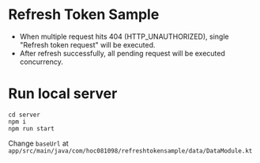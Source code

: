 # Refresh Token Sample

- When multiple request hits 404 (HTTP_UNAUTHORIZED), single "Refresh token request" will be executed.
- After refresh successfully, all pending request will be executed concurrency.

# Run local server
```
cd server
npm i
npm run start
```

Change `baseUrl` at `app/src/main/java/com/hoc081098/refreshtokensample/data/DataModule.kt`